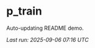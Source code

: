 # p_train

Auto-updating README demo.

<!--START_SECTION:status-->
_Last run: 2025-09-06 07:16 UTC_
<!--END_SECTION:status-->








































































































































































































































































































































































































